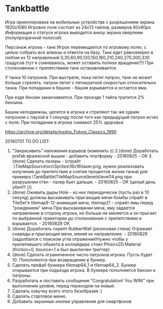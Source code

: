 # Tankbattle


Игра ориентирована на мобильные устройства с разрешением экрана 1920х1080
Игровое поле состоит из 24х13 тайлов, размеров 80х80рх
Информация о статусе игрока выводится внизу экрана оверлеем (полупрозрачной полосой)

Персонаж игрока - танк
Игрок перемещается по игровому полю, с целью собрать все алмазы и отвезти на базу.
Танк едет равномерно в любом из 12 направлений 0,30,60,90,120,150,180,210,240,270,300,330 градусов (тут я сомневаюсь, может оставить полное вращение?!)
При столкновении с препятствием танк останавливается.

У танка 10 патронов. При выстреле, пока летит патрон, танк не может больше стрелять. патрон летит с пятикратной скоростью относительно танка.
При попадании в башню - башня взрывается и остается яма.

При езде бензин заканчивается. При проезде 1 тайла тратится 2% бензина.

Башни неподвижны, целятся в игрока и стреляют так же одним патроном с паузой в 1 секунду после того как предыдущий патрон исчез с поля.
При попадании в игрока снимают 25% здоровья.


https://archive.org/details/msdos_Future_Classics_1990


20160701 TO DO LIST:
1. "Закрасивить" наложения взрывов (изменить z)
2.(done)  Доработать prefab вражеской вышки - добавить платформу - 20160825 - OK
3.(done)  Cделать лазеры - (спрайт .\TileMapSource\src\Sprites\16x16\laser.png, нужно реализовать излучение до препятствия и снятие процентов жизни танка)
	для примера \TankBattle\TileMapSource\levels\level14.png при разрушении стен - лазер бьет дальше.  - 20160825 - OK (целый день убил!!! ))) 
4. (done) Оживить дыры Hole - из них периодически (пусть раз в 10 секунд) должны выскакивать прыгающие мячи-бомбы спрайт в TileSet'e 
	tilemap9-12-анимация мяча, 
	tilemap21 - спрайт ямы перед "рождением" мяча
	При выскакивании мяча, ему задается направление в сторону игрока, но больше не меняется и он прыгает по выбранной траектории до столкновения с препятствием и взрывается.   - 20160828 OK
5. (done) Доработать скрипт RubberWall (резиновая стена) Отражает снаряды и прыгающие мячи, меняя их направление. - 20160829 (задолбался с поиском угла отражения!Нужно чтобы у прилетевшего объекта в коллайдере стоял Phisics2D.Material (friction=0, bounce=1 и был выключен триггер)
6. (done) Сделать ограниченное число патронов игрока. Пусть будет 10. Пополняются при возвращении в бункер.
7. Сделать префаб бункера tilemap64_1 и tilemap64_2. Бункер открывается при подъезде игрока. В бункере пополняется бензин и патроны.
8. Разработать и поставить сообщение "Congratulation! You WIN!" при выполнении уровня, перед переходом на новый.
9. Сделать озвучку всего этого безобразия :)
10. Сделать стартовое меню.
11. Добавить экранные кнопки управления для смартфонов


